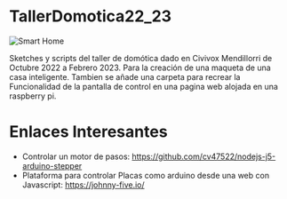 # TallerDomotica22_23
![Smart Home](https://media.istockphoto.com/id/1257357178/es/vector/conjunto-de-iconos-smart-home-sistema-de-dom%C3%B3tica-sistemas-inteligentes-y-tecnolog%C3%ADa-con.jpg?s=612x612&w=0&k=20&c=8bWQR8UTUlscBPOF1irQ2aZOkneJRSBFD5NCWKy1EbY=)

Sketches y scripts del taller de domótica dado en Civivox Mendillorri de Octubre 2022 a Febrero 2023. Para la creación de una maqueta de una casa inteligente.
Tambien se añade una carpeta para recrear la Funcionalidad de la pantalla de control en una pagina web alojada en una raspberry pi.

# Enlaces Interesantes
* Controlar un motor de pasos: https://github.com/cv47522/nodejs-j5-arduino-stepper
* Plataforma para controlar Placas como arduino desde una web con Javascript: https://johnny-five.io/
